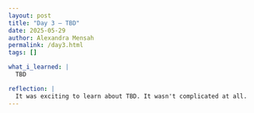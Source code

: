 ```yaml
---
layout: post
title: "Day 3 – TBD"
date: 2025-05-29
author: Alexandra Mensah
permalink: /day3.html
tags: []

what_i_learned: |
  TBD

reflection: |
  It was exciting to learn about TBD. It wasn't complicated at all.
---
```

